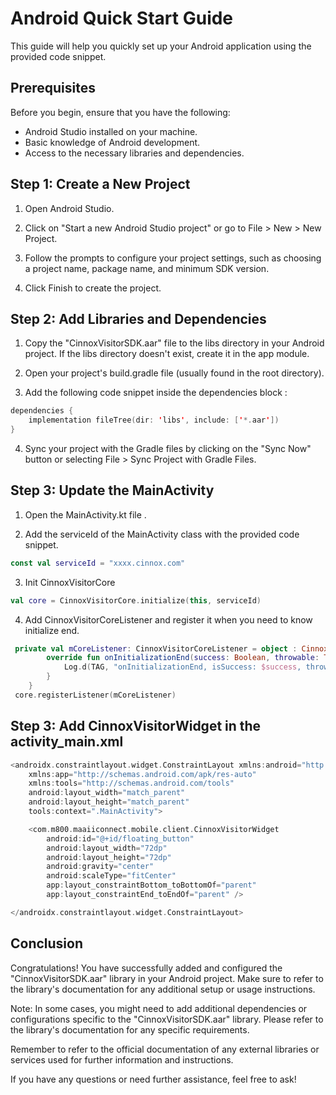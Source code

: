 # **Android Quick Start Guide**
This guide will help you quickly set up your Android application using the provided code snippet.

## **Prerequisites**
Before you begin, ensure that you have the following:

- Android Studio installed on your machine.
- Basic knowledge of Android development.
- Access to the necessary libraries and dependencies.

## **Step 1: Create a New Project**
1. Open Android Studio.

2. Click on "Start a new Android Studio project" or go to File > New > New Project.
 
3. Follow the prompts to configure your project settings, such as choosing a project name, package name, and minimum SDK version.
 
4. Click Finish to create the project.
 
## **Step 2: Add Libraries and Dependencies**
1. Copy the "CinnoxVisitorSDK.aar" file to the libs directory in your Android project. If the libs directory doesn't exist, create it in the app module.

2. Open your project's build.gradle file (usually found in the root directory).

3. Add the following code snippet inside the dependencies block :  
   
```kotlin
dependencies {
    implementation fileTree(dir: 'libs', include: ['*.aar'])
}
```

4. Sync your project with the Gradle files by clicking on the "Sync Now" button or selecting File > Sync Project with Gradle Files.

## **Step 3: Update the MainActivity**
1. Open the MainActivity.kt file .

2. Add the serviceId of the MainActivity class with the provided code snippet.
```kotlin
const val serviceId = "xxxx.cinnox.com"
```
3. Init CinnoxVisitorCore  
```kotlin
val core = CinnoxVisitorCore.initialize(this, serviceId)
```

4. Add CinnoxVisitorCoreListener and register it when you need to know initialize end.
```kotlin
 private val mCoreListener: CinnoxVisitorCoreListener = object : CinnoxVisitorCoreListener{
        override fun onInitializationEnd(success: Boolean, throwable: Throwable?) {
            Log.d(TAG, "onInitializationEnd, isSuccess: $success, throwable: $throwable")
        }
    }
 core.registerListener(mCoreListener)
```

## **Step 3: Add CinnoxVisitorWidget in the activity_main.xml**

```kotlin
<androidx.constraintlayout.widget.ConstraintLayout xmlns:android="http://schemas.android.com/apk/res/android"
    xmlns:app="http://schemas.android.com/apk/res-auto"
    xmlns:tools="http://schemas.android.com/tools"
    android:layout_width="match_parent"
    android:layout_height="match_parent"
    tools:context=".MainActivity">

    <com.m800.maaiiconnect.mobile.client.CinnoxVisitorWidget
        android:id="@+id/floating_button"
        android:layout_width="72dp"
        android:layout_height="72dp"
        android:gravity="center"
        android:scaleType="fitCenter"
        app:layout_constraintBottom_toBottomOf="parent"
        app:layout_constraintEnd_toEndOf="parent" />

</androidx.constraintlayout.widget.ConstraintLayout>
```


## **Conclusion**

Congratulations! You have successfully added and configured the "CinnoxVisitorSDK.aar" library in your Android project. Make sure to refer to the library's documentation for any additional setup or usage instructions.

Note: In some cases, you might need to add additional dependencies or configurations specific to the "CinnoxVisitorSDK.aar" library. Please refer to the library's documentation for any specific requirements.

Remember to refer to the official documentation of any external libraries or services used for further information and instructions.

If you have any questions or need further assistance, feel free to ask!

